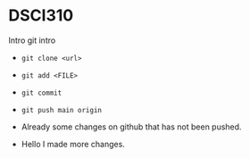 # DSCI310
Intro git intro
- `git clone <url>` 
- `git add <FILE>`
- `git commit`
- `git push main origin`

- Already some changes on github that has not been pushed.

- Hello I made more changes. 

